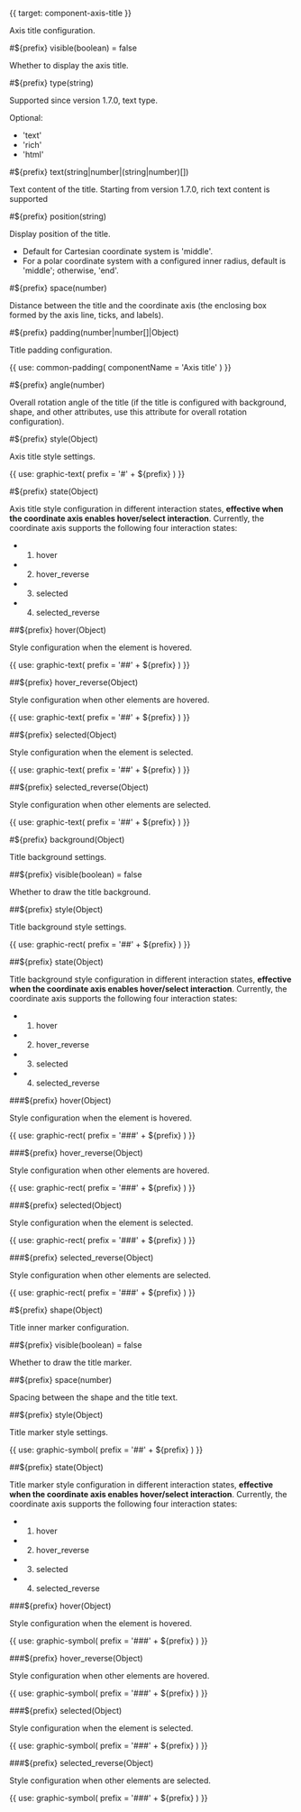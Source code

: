 {{ target: component-axis-title }}

<!-- ITitle -->

Axis title configuration.

#${prefix} visible(boolean) = false

Whether to display the axis title.

#${prefix} type(string)

Supported since version 1.7.0, text type.

Optional:

- 'text'
- 'rich'
- 'html'

#${prefix} text(string|number|(string|number)[])

Text content of the title.
Starting from version 1.7.0, rich text content is supported

#${prefix} position(string)

Display position of the title.

- Default for Cartesian coordinate system is 'middle'.
- For a polar coordinate system with a configured inner radius, default is 'middle'; otherwise, 'end'.

#${prefix} space(number)

Distance between the title and the coordinate axis (the enclosing box formed by the axis line, ticks, and labels).

#${prefix} padding(number|number[]|Object)

Title padding configuration.

{{ use: common-padding(
  componentName = 'Axis title'
) }}

#${prefix} angle(number)

Overall rotation angle of the title (if the title is configured with background, shape, and other attributes, use this attribute for overall rotation configuration).

#${prefix} style(Object)

Axis title style settings.

{{ use: graphic-text(
  prefix = '#' + ${prefix}
) }}

#${prefix} state(Object)

Axis title style configuration in different interaction states, **effective when the coordinate axis enables hover/select interaction**. Currently, the coordinate axis supports the following four interaction states:

- 1.  hover
- 2.  hover_reverse
- 3.  selected
- 4.  selected_reverse

##${prefix} hover(Object)

Style configuration when the element is hovered.

{{ use: graphic-text(
  prefix = '##' + ${prefix}
) }}

##${prefix} hover_reverse(Object)

Style configuration when other elements are hovered.

{{ use: graphic-text(
  prefix = '##' + ${prefix}
) }}

##${prefix} selected(Object)

Style configuration when the element is selected.

{{ use: graphic-text(
  prefix = '##' + ${prefix}
) }}

##${prefix} selected_reverse(Object)

Style configuration when other elements are selected.

{{ use: graphic-text(
  prefix = '##' + ${prefix}
) }}

#${prefix} background(Object)

Title background settings.

##${prefix} visible(boolean) = false

Whether to draw the title background.

##${prefix} style(Object)

Title background style settings.

{{ use: graphic-rect(
  prefix = '##' + ${prefix}
) }}

##${prefix} state(Object)

Title background style configuration in different interaction states, **effective when the coordinate axis enables hover/select interaction**. Currently, the coordinate axis supports the following four interaction states:

- 1.  hover
- 2.  hover_reverse
- 3.  selected
- 4.  selected_reverse

###${prefix} hover(Object)

Style configuration when the element is hovered.

{{ use: graphic-rect(
  prefix = '###' + ${prefix}
) }}

###${prefix} hover_reverse(Object)

Style configuration when other elements are hovered.

{{ use: graphic-rect(
  prefix = '###' + ${prefix}
) }}

###${prefix} selected(Object)

Style configuration when the element is selected.

{{ use: graphic-rect(
  prefix = '###' + ${prefix}
) }}

###${prefix} selected_reverse(Object)

Style configuration when other elements are selected.

{{ use: graphic-rect(
  prefix = '###' + ${prefix}
) }}

#${prefix} shape(Object)

Title inner marker configuration.

##${prefix} visible(boolean) = false

Whether to draw the title marker.

##${prefix} space(number)

Spacing between the shape and the title text.

##${prefix} style(Object)

Title marker style settings.

{{ use: graphic-symbol(
  prefix = '##' + ${prefix}
) }}

##${prefix} state(Object)

Title marker style configuration in different interaction states, **effective when the coordinate axis enables hover/select interaction**. Currently, the coordinate axis supports the following four interaction states:

- 1.  hover
- 2.  hover_reverse
- 3.  selected
- 4.  selected_reverse

###${prefix} hover(Object)

Style configuration when the element is hovered.

{{ use: graphic-symbol(
  prefix = '###' + ${prefix}
) }}

###${prefix} hover_reverse(Object)

Style configuration when other elements are hovered.

{{ use: graphic-symbol(
  prefix = '###' + ${prefix}
) }}

###${prefix} selected(Object)

Style configuration when the element is selected.

{{ use: graphic-symbol(
  prefix = '###' + ${prefix}
) }}

###${prefix} selected_reverse(Object)

Style configuration when other elements are selected.

{{ use: graphic-symbol(
  prefix = '###' + ${prefix}
) }}
